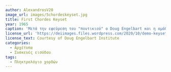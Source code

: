 ```yaml
---
author: AlexandrosV20
image_url: images/5chordeskeyset.jpg
title: First Chordes Keyset
year: 1965 
caption: 'Μετά την εφεύρεση του "ποντικιού" ο Doug Engelbart και η ομάδα του ξεκίνησαν να δουλέυουν σε ένα πλητρολόγιο "χορδων" το οποίο ο χρήστης θα μπορούσε να το χειρίζεται με το ένα χέρι ενώ με το άλλο χρησιμοποιεί το ποντίκι. Το πληκτρολόγιο αυτό με τα πέντε πλήκτρα του μπορούσε με τους 31 συνδυασμούς του να καλύψει όλη το αλφάβητο. Για την πληκτρολόγηση νούμερων η διαδικασία είναι η εξής : σε κάθε δαχτυλο αντιστοιχεί ενα εκ των παρακάτω νούμερων, στον αντίχειρα το ένα στον δείκτη το διλάσιο του 1 το 2, στον μεσαίο το διπλάσιο του 2 που είναι το 4, στον παράμεσο το διπλάσιο του 4 που είναι το 8 και στο μικρό το διπλάσιο του 8 που είναι το 16. Οπότε για να πληκτρολογήσει ο χρήστης το νοούμερο 3 πρέπει να πατήσει το πλήκτρο που αντισοιχεί στον αντίχειρα και το πλήκτρο που αντιστοιχεί στον δείκτη ταυτόχρονα (1+2=3). Με την ίδια λογική και για να γράψεις τα γράμματα, το "α" αντιστοιχεί στον αντίχειρα το "β" στον δείκτη, συνεπώς για το "γ" πρέπει να πατήσεις το πλήκτρο του αντίχειρα και του δείκτη ταυτόχρονα. '
license_url: 'https://deiimages.files.wordpress.com/2020/10/demo-keyset-wh.jpeg'
license_text: Courtesy of Doug Engelbart Institute
categories:
  - Αρχέτυπα
  - Συσκευές εισόδου
tags:
  - Πληκτρολόγιο χορδών
---
```

